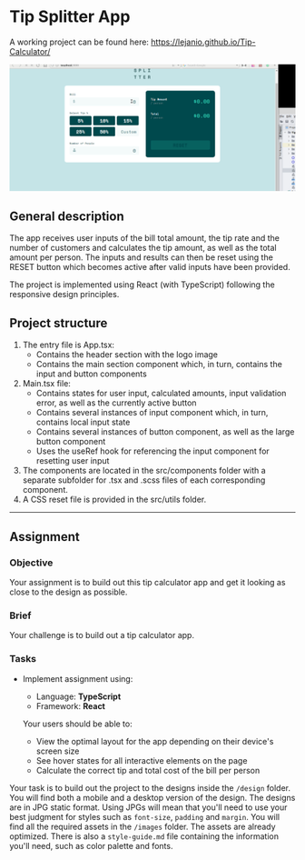 # Tip Splitter App

A working project can be found here: https://lejanio.github.io/Tip-Calculator/

![Tip Calculator](tip-calculator-demo.gif)

## General description

The app receives user inputs of the bill total amount, the tip rate and the number of customers
and calculates the tip amount, as well as the total amount per person.
The inputs and results can then be reset using the RESET button which becomes active
after valid inputs have been provided.

The project is implemented using React (with TypeScript) following the responsive design
principles.

## Project structure

1. The entry file is App.tsx:
    - Contains the header section with the logo image
    - Contains the main section component which, in turn, contains the input and button components
2. Main.tsx file:
    - Contains states for user input, calculated amounts, input validation error, as well as the currently active button
    - Contains several instances of input component which, in turn, contains local input state
    - Contains several instances of button component, as well as the large button component
    - Uses the useRef hook for referencing the input component for resetting user input
3. The components are located in the src/components folder with a separate subfolder for .tsx and .scss files 
   of each corresponding component.
4. A CSS reset file is provided in the src/utils folder.

---
## Assignment

### Objective

Your assignment is to build out this tip calculator app and get it looking as close to the design as possible.

### Brief

Your challenge is to build out a tip calculator app.

### Tasks

-   Implement assignment using:

    -   Language: **TypeScript**
    -   Framework: **React**

    Your users should be able to:

    -   View the optimal layout for the app depending on their device's screen size
    -   See hover states for all interactive elements on the page
    -   Calculate the correct tip and total cost of the bill per person

Your task is to build out the project to the designs inside the `/design` folder. You will find both a mobile and a desktop version of the design.
The designs are in JPG static format. Using JPGs will mean that you'll need to use your best judgment for styles such as `font-size`, `padding` and `margin`.
You will find all the required assets in the `/images` folder. The assets are already optimized. There is also a `style-guide.md` file containing the information you'll need, such as color palette and fonts.
